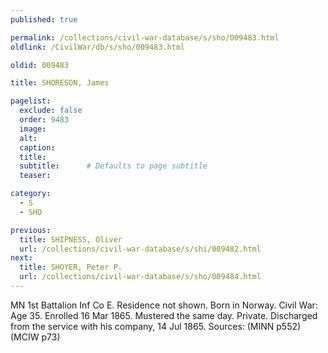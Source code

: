 ```yaml
---
published: true

permalink: /collections/civil-war-database/s/sho/009483.html
oldlink: /CivilWar/db/s/sho/009483.html

oldid: 009483

title: SHORESON, James

pagelist:
  exclude: false
  order: 9483
  image: 
  alt:
  caption:
  title:
  subtitle:      # Defaults to page subtitle
  teaser:

category: 
  - S 
  - SHO

previous:
  title: SHIPNESS, Oliver
  url: /collections/civil-war-database/s/shi/009482.html  
next:
  title: SHOYER, Peter P.
  url: /collections/civil-war-database/s/sho/009484.html   
---
```

MN 1st Battalion Inf Co E. Residence not shown. Born in Norway. Civil War: Age 35. Enrolled 16 Mar 1865. Mustered the same day. Private. Discharged from the service with his company, 14 Jul 1865. Sources: (MINN p552) (MCIW p73)